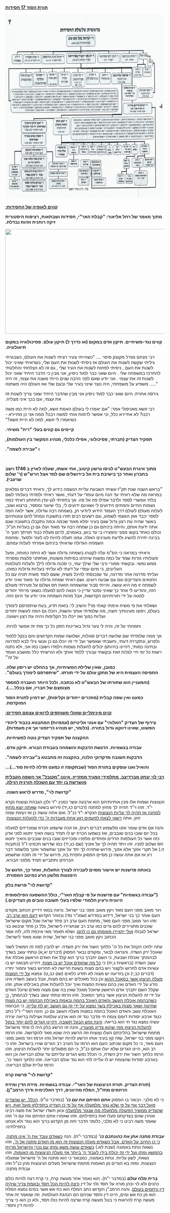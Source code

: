 **<span dir="rtl"><u>תורת הסוד 17 חסידות</u></span>**

<img src="images-18/media/image1.jpeg"
style="width:7.73958in;height:6.07292in"
alt="https://static.wixstatic.com/media/f75bea_a691d4db459347a49af394b03379544d.jpg/v1/fill/w_852,h_602,al_c,q_90,usm_0.66_1.00_0.01/f75bea_a691d4db459347a49af394b03379544d.jpg" />

<span dir="rtl">  
</span>

**<span dir="rtl"><u>קווים לאופיה של החסידות:</u></span>**

**<span dir="rtl">מתוך מאמר של רחל אליאור: "קבלת האר"י, חסידות ושבתאות,
רציפות היסטורית זיקה רוחנית וזהות נבדלת.</span>**

<img src="images-18/media/image2.emf"
style="width:7.95278in;height:3.44412in" />

<span dir="rtl"> </span>

**<span dir="rtl">קווים נגד-משיחיים. תיקון אדם במקום (או כדרך ל) תיקון
עולם. פסיכולוגיה במקום תיאולוגיה.</span>**

<span dir="rtl">רבי מנחם מנדל מקוצק סיפר .... "כשהייתי צעיר רציתי לשנות
את העולם, כשבגרתי גיליתי שקשה לשנות את העולם אז ניסיתי לשנות את העם שלי,
כשראיתי שאיני יכול לשנות את העם , ניסיתי לפחות לשנות את העיר שלי , גם זה
לא הצלחתי והחלטתי להתרכז במשפחה שלי . היום שאני כבר למוד ניסיון, אני
מבין כי הדבר היחיד שאני יכול לשנות זה את עצמי . אני יודע שאם לפני הרבה
שנים הייתי משנה את עצמי, זה היה משפיע על משפחתי, היה נוצר שינוי בעיר שלי
ובעם שלי ואז העולם היה משתנה</span> ....."

<span dir="rtl">גירסה אחרת: היום שאני כבר למוד ניסיון אני מבין שהדבר
היחיד שאני צריך לשנות זה את עצמי, וגם בכך איני מצליח.</span>

<span dir="rtl">רבי זושא מאניפולי אמר: "אם יאמרו לי בעולם האמת זושא, למה
לא היית כמו משה רבנו? לא אתיירא כלל, וכי אפשר לדמות אותי למשה רבנו? ממה
אני כן מתיירא - כשיאמרו לי זושא, למה לא היית זושא?"</span>

**<span dir="rtl">קיימים גם קווים בעלי "ריח" משיחי.</span>**

**<span dir="rtl">תפקיד הצדיק (חברתי, פסיכולוגי, אפילו כלכלי, מנהיג
המקשר בין העולמות),</span>**

**<span dir="rtl">ו "עבירה לשמה".</span>**

**<span dir="rtl">  
</span>**

**<span dir="rtl">מתוך איגרת הבעש"ט לגיסו גרשון קיטוב, אחי אשתו, שעלה
לארץ ב 1746 וישב בחברון ואחר כך בישיבת בית אל בירושלים שם למד אצל הרש"ש
(ר' שלום שרעבי).</span>**

<span dir="rtl">״בראש השנה שנת תק"ז עשיתי השבעת עליית הנשמה כידוע לך,
וראיתי דברים נפלאים במראה מה שלא ראיתי עד הנה מיום עומדי על דעתי, ואשר
ראיתי ולמדתי בעלותי לשם בלתי אפשרי לספר ולדבר אפילו פה אל פה. אך בחזרתי
לגן-עדן התחתון ראיתי כמה נשמות החיים והמתים הידועים לי ושאינם ידועים לי,
בלי שיעור ומספר, ברצוא ושוב, לעלות מעולם לעולם דרך העמוד הידוע ליודעי
חן, בשמחה רבה וגדולה, אשר ילאה הפה לספר יכבד אוזן הגשמי לשמוע, וגם רשעים
רבים חזרו בתשובה ונמחל להם עוונותיהם באשר שהיה עת רצון גדול שגם בעיני
יפלא מאוד שכמה וכמה נתקבלו בתשובה שגם אתה ידעת אותם, והיתה ביניהם גם כן
שמחה רבה עד מאוד ועלו גם כן בעליות הנ"ל. וכולם כאחד בקשו ממני והפצירו בי
עד בוש, באומרם, לרום מעלת כבוד תורתך חנוך ה' בבינה יתירה להשיג ולדעת
מענינים האלה. עמנו תעלה להיות לנו לעזר ולסעד. ומחמת השמחה הגדולה שראיתי
ביניהם אמרתי לעלות עמהם.</span>

<span dir="rtl">וראיתי במראה כי הס"מ עלה לקטרג בשמחה גדולה אשר לא היתה
כמותה, ופעל פעולותיו גזרות שמד על כמה נפשות שיהרגו במיתות משונות,
ואחזתני פלצות ומסרתי ממש נפשי. ובקשתי ממורי ורבי שלי שילך עמי, כי סכנה
גדולה לילך ולעלות לעולמות העליונים, כי מיום עמדי על דעתי לא עליתי בעליות
גדולות כמוהו.  
ועליתי מדרגה אחר מדרגה, עד שנכנסתי להיכל משיח, ששם לומד משיח תורה עם כל
התנאים והצדיקים וגם עם שבעה רועים. ושם ראיתי שמחה גדולה עד מאוד ואיני
יודע לשמחה זו מה היא עושה. והייתי סבור שהשמחה הזאת חס ושלום על פטירתי
מעולם הזה, והודיעו לי אחר כך שאיני נפטר עדיין כי הנאה להם למעלה כשאני
מייחד יחודים למטה על ידי תורותיהם הקדושות, אבל מהות השמחה איני יודע עד
היום הזה.</span>

<span dir="rtl">ושאלתי את פי משיח אימתי קאתי מר? והשיב לי: בזאת תדע, בעת
שיתפרסם לימודך בעולם, ויפוצו מעינותיך חוצה, מה שלמדתי אותך והשגת, ויוכלו
גם המה לעשות יחודים ועליות כמוך ואז ייכלו כל הקליפות ויהיה עת רצון
וישועה.</span>

<span dir="rtl">ותמהתי על זה, והיה לי צער גדול באריכות הזמן כל כך מתי זה
אפשר להיות.</span>

<span dir="rtl">אך ממה שלמדתי שם שלושה דברים סגולות, ושלושה שמות הקדושים
והם בנקל ללמוד ולפרש, ונתקררה דעתי, וחשבתי שאפשר ועל ידי זה יוכלו גם כן
אנשי גילי לבא למדרגה ובחינה כמותי, דהיינו בהיותם יכולים להעלות נשמות
וילמדו וישובו כמו אני, ולא נתנה רשות כל ימי חיי לגלות זאת ובקשתי עבורך
ללמד אותך ולא הורשיתי כלל ומושבע ועומד על זה״</span>

**<span dir="rtl">כמובן, שאין שלילת המשיחיות, אך בהחלט יש ריסון שלה.  
התפיסה העצמית היא של מתקן עולם על ידי תורתו. "שיתפרסם לימודך
בעולם".</span>**

**<span dir="rtl">(והמעניין הוא שתורתו של הבעש"ט לא נכתבה. ולכל היותר
הועברה למספר מצומצם של חבריו, אם בכלל....).</span>**

**<span dir="rtl">כמעט ואין שפה קבלית (מוזכרים ייחודים וקליפות), יש
דמיון לתורת הסוד המוקדמת.</span>**

**<span dir="rtl"><u>קוים מינימליים שאולי משותפים לרואים עצמם
חסידים:</u></span>**

**<span dir="rtl">צירוף של הצדיק "האלוהי" עם אנטי אליטיזם (עממיות)
המתבטא בכבוד ליהודי הפשוט, שאינו דווקא גדול בתורה. (כלומר, יש מנהיג
כריזמטי אך אין מעמדות).</span>**

**<span dir="rtl">ההקצנה של תפקיד הצדיק נוטה למשיחיות.</span>**

**<span dir="rtl">עבודה בגשמיות. הדגשת הדבקות והשמחה בעבודת הבורא. תיקון
אדם.</span>**

**<span dir="rtl">הדבקות חשובה מדקדוקי הלכה, בהקצנה זה מתבטא ב"עבירה
לשמה".</span>**

<span dir="rtl">  
</span>

**<span dir="rtl">והואיל ואנו עוסקים בתורת הסוד (שבתקופה זו כמעט חדלה
להיות סוד...)...</span>**

**<span dir="rtl"><u>רבי לוי יצחק מברדיצב, מתלמידי המגיד ממזריץ. איננו
"מקובל" אך השפה הקבלית מושרשת בו יחד עם השכלה תורנית רגילה.</u></span>**

**<span dir="rtl">"קדושת לוי", מדרש לראש השנה.</span>**

<span dir="rtl">הנצוצות ושמות אלו מנין אותיותיהם הוא ארבעה עשר כמנין י"ד
ולכן הגבהת נצוצות נקרא י"ד. וזהו וי"ד תהיה לך מחוץ למחנה (דברים כג,יד)
פירוש בשעה <u>שאתה יוצא מחוץ למחנה אז תהיה לך עליות הנצוצות</u> הנקרא
י"ד כנ"ל. ואם אתה עושה כן אז ויצאת שמה חוץ, אתה <u>רשאי לצאת לפעמים רגע
אחת מעבדות ה' כדי להעלות הנצוצות</u>.</span>

<span dir="rtl">והנה אם אדם שומר אזנו מלשמוע דברים רעים, אז זוכה שישמע
הכרוז שמכריזים למעלה בכל יום שובו בנים שובבים, ואז בשמעו הכרוז יש לו
תמיד בושה האיך יחטא לפני אדון כזה אשר כל העולמות חרדים ופוחדים מלפניו
ומכריזים שובו בנים שובבים והאיך יחטא חס ושלום לפניו. זהו ויתד תהיה לך על
אזניך (שם כג,יד) כמו שדרשו חכמינו ז"ל (כתובות ה.) אל תקרי אזנך אלא אזנך,
פירוש שתהיה לך יתד על אזנך שתשמור אזנך מלשמור דבר רע אז אם אתה עושה כן
מסיים הפסוק וחפרת בה, פירוש על ידי זה תזכה שתשמע הכרוזים ותתבייש תמיד
מלפני הבורא.</span>

**<span dir="rtl">באותה פרשנות יש אישור מסוים לעבירה לצורך התעלות, ואחר
כך, הדגש על הימנעות מלשון הרע כמיטב המסורת.</span>**

**<span dir="rtl">"קדושת לוי" פרשת בלק</span>**

**<span dir="rtl">("עבודה בגשמיות" עם פרשנות על פי קבלת האר"י, כולל
ההשפעה הפילוסופית היוונית ורעיון תלמודי שלפיו בעלי תשובה טובים מן
הצדיקים.)</span>**

<span dir="rtl">ויגר מואב מפני העם מאד ויקץ מואב מפני בני ישראל. נראה
במאי דדייק הכתוב מקודם העם ואחר כך בני ישראל, דידוע במדרש (שמו"ר מד)
ובזוהר הקדוש <u>דעם הוא ערב רב</u>. וזהו ויגר מואב מפני העם מאד, מחמת
העם ערב רב פחד שראה שכל מקום שישראל שוכנים מתגיירים להם גרים כמו ערב רב
שנתגיירו לישראל, גלל כן פחד שיבואו בני ישראל לגבולו <u>אולי יתגיירו
מאומתו גם כן להם</u>. ושלא תאמר מאי איכפת להו, לזה אמר הכתוב ויקץ מואב
מפני בני ישראל, שהיה שונא מאוד לישראל:</span>

<span dir="rtl">עתה ילחכו הקהל את כל כו' כלחוך השור את ירק השדה. יש
להבין למה זה המשיל לשור שאוכל ירק השדה. והנראה לבאר, ומקודם נבאר הפסוק
(דברים יא,א) ונתתי עשב בשדך לבהמתך ואכלת ושבעת, כי השם יתברך ברוך הוא
קלל את האדם הראשון ואכלת את עשב השדה (בראשית ג,יח) כי <u>כל מה שהאדם
אוכל יש בו מצות</u>, דהיינו תבואה יש בו עשיות אדם לחרוש ולקצור ויש בהם
מצות בשעת חרישה לא תחרוש בשור וחמור יחדיו (דברים כב,י) וכן בזריעה יש
מצוה לא תזרע כלאים (שם כב,ט) ונמצא <u>על ידי המצות מעלה הניצוץ אשר במאכל
ההוא</u> וכן בכל מאכלים יש בהם מצות, אבל בעשב השדה אינו נזרע על ידי האדם
ואין בהם עשיות המצות ואיך יוכל להעלות אותן באכילתו אותן. וזהו שקלל השם
יתברך אדם הראשון שיאכל מאכל שאין בה שום מצוה מאדם שיוכל האדם על ידי זה
להעלות הניצוץ אשר בתוך המאכל. וזהו הרמז ונתתי עשב בשדך לבהמתך, <u>כי
כשהבהמה אוכלת העשב והאדם האוכל בהמה ובאמת באכילת הבהמה יש בה מצות שחיטה
ושאר מצות באכילת בשר נמצא על ידי זה גם העשב יש לה עלייה</u>, כי הבהמה
האוכלת עשב והאדם האוכל בהמה במצות מעלה העשב גם כן. והנה האר"י ז"ל כתב
כנגד ארבע יסודות דומם צומח חי מדבר נגד זה הוא ארבע עולמות אצילות בריאה
יצירה עשיה נמצא נגד חי הוא בריאה. <u>והנה נפש הבעל תשובה, דהיינו הגרים
להם יותר בנקל להעלות הניצוץ ממי שהוא צדיק מנעוריו.</u> והנה זה הרשע בלק
היה לו פחד מישראל מחמת שישראל בהליכתם העלו נצוצות וזה הרשע היה שונא מאד
להקדושה. וזהו הרמז ויקוצו מפני בני ישראל, שזה קץ בעיני אותו הרשע להיות
ישראל.וזהו הרמז ויגר מואב מפני העם מאד, כי כל מקום שכתוב העם הוא הרמז על
הערב רב הגרים שהיו בישראל. וזהו כי רב הוא, היינו הגרים שלא יעלו אותם
כנ"ל, כי הם מסוגלים יותר להעלות הניצוץ. וזהו הרמז כלחוך השור את ירק
השדה, כי הכלל נפש הגרים עלייתם עד עולם הבריאה וכן הוא בארבע יסודות
שהצומח יש לו עלייה לחי הוא נגד עולם הבריאה. וזהו כלחוך השור כו', הרמז
עליית עולם הבריאה:</span>

**<span dir="rtl">"קדושת לוי" פרשת קרח</span>**

<span dir="rtl"></span>

**<span dir="rtl">(תורת הצדיק. תורת הניצוצות של האר"י. עבודה בגשמיות.
מידת הדין ומידת הרחמים מחז"ל, המלח מהיוונים, דרך האלכימיה ודרך
הרמב"ן).</span>**

<span dir="rtl">כי לא מלבי. ויבואר בו הפסוק ***אתם המיתם את עם כו'***
(במדבר ט"ז). <u>הכלל, יש שהצדיק פועל דבר אף על פי שלא נגזר מלמעלה אף על
פי כן הצדיק בתפילתו פועל זאת. ויש שהצדיק ממשיך הפעולה מלמעלה מה שנגזר
מלמעלה</u> וכאן חשדו ישראל את משה רבינו ואהרן שהם בצדקתם פעלו זאת
בתפילתם. וזהו שאמרו אתם המיתם את עם ה' וזהו שאמר משה רבינו כי לא מלבי,
כלומר הדבר הזה מן הקדוש ברוך הוא נגזר ולא אנחנו בתפילתינו:</span>

<span dir="rtl">***עבודת מתנה אתן את כהונתכם כו'*** (במדבר י"ח). הנה
<u>כשאדם עובד את ה' אינו מתנה, כי כן החיוב על האדם. אבל כשאדם מעלה
הנצוצות זה הוא מן האדם מתנה אל ה'.</u> וזהו נשאת ונתת באמונה (שבת לא.)
<u>כשאדם עושה משא ומתן עם נכרי והישראל מרויח בהמשא ומתן ועל ידי זה יכולת
בידו לעבוד ה' ביותר אזי מעלה הניצוצות מן האומות.</u> וזהו נשאת, לשון
עליות. ונתת באמונה, כמבואר כי הוא מתנה אל ה' מישראל שמעלה הנצוצות. ומזה
בא הגרים מן האומות מחמת שישראל מעלים הניצוצות מהן כנ"ל וזהו עבודת
מתנה:</span>

<span dir="rtl">***ברית מלח עולם*** (במדבר י"ח). הוא נאמר אחר מעשה קרח,
כי קרח רצה להיות כולם כהנים ולא לוי וכהן מורה על חסד ולוי על דין <u>ורצה
להיות הכל חסד ובאמת צריך שיהיה דין ורחמים בעולם</u>. והנה הרמב"ן הקדוש
כתב המלח הוא כח אש אשר במים נמצא המלח הוא מן כח אש ומים, היינו דין וחסד
שניהם הם הנהגת העולמות. וזה שנאמר זה אחר מעשה קרח להראות כי בטל מעשה קרח
שרצה להיות כולו חסד, ולא כן הוא כי צריך להיות דין וחסד:</span>
